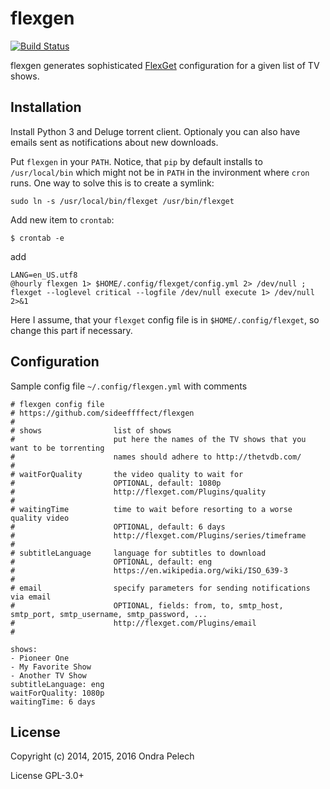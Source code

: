 flexgen
=======
[![Build Status](https://travis-ci.org/sideeffffect/flexgen.svg)](https://travis-ci.org/sideeffffect/flexgen)

flexgen generates sophisticated [FlexGet](http://flexget.com/) configuration for a given list of TV shows.

Installation
-------------

Install Python 3 and Deluge torrent client. Optionaly you can also have emails sent as notifications about new downloads.

Put `flexgen` in your `PATH`. Notice, that `pip` by default installs to `/usr/local/bin` which might not be in `PATH` in the invironment where `cron` runs. One way to solve this is to create a symlink:

```
sudo ln -s /usr/local/bin/flexget /usr/bin/flexget
```

Add new item to `crontab`:

```
$ crontab -e
```

add

```
LANG=en_US.utf8
@hourly flexgen 1> $HOME/.config/flexget/config.yml 2> /dev/null ; flexget --loglevel critical --logfile /dev/null execute 1> /dev/null 2>&1
```

Here I assume, that your `flexget` config file is in `$HOME/.config/flexget`, so change this part if necessary.


Configuration
-------------

Sample config file `~/.config/flexgen.yml` with comments

```
# flexgen config file
# https://github.com/sideeffffect/flexgen
#
# shows                list of shows
#                      put here the names of the TV shows that you want to be torrenting
#                      names should adhere to http://thetvdb.com/
#
# waitForQuality       the video quality to wait for
#                      OPTIONAL, default: 1080p
#                      http://flexget.com/Plugins/quality
#
# waitingTime          time to wait before resorting to a worse quality video
#                      OPTIONAL, default: 6 days
#                      http://flexget.com/Plugins/series/timeframe
#
# subtitleLanguage     language for subtitles to download
#                      OPTIONAL, default: eng
#                      https://en.wikipedia.org/wiki/ISO_639-3
#
# email                specify parameters for sending notifications via email
#                      OPTIONAL, fields: from, to, smtp_host, smtp_port, smtp_username, smtp_password, ...
#                      http://flexget.com/Plugins/email
#

shows:
- Pioneer One
- My Favorite Show
- Another TV Show
subtitleLanguage: eng
waitForQuality: 1080p
waitingTime: 6 days
```


License
------------
Copyright (c) 2014, 2015, 2016 Ondra Pelech

License GPL-3.0+

